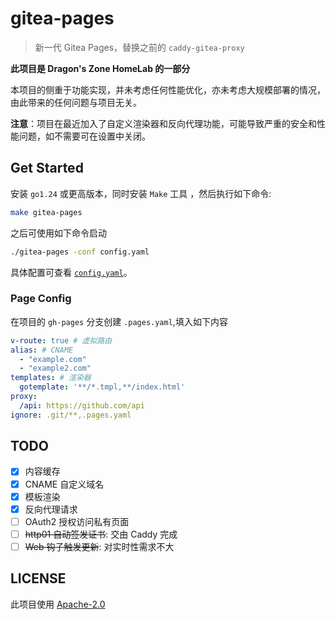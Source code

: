 # gitea-pages

> 新一代 Gitea Pages，替换之前的 `caddy-gitea-proxy`

**此项目是 Dragon's Zone HomeLab 的一部分**

本项目的侧重于功能实现，并未考虑任何性能优化，亦未考虑大规模部署的情况，由此带来的任何问题与项目无关。

**注意**：项目在最近加入了自定义渲染器和反向代理功能，可能导致严重的安全和性能问题，如不需要可在设置中关闭。

## Get Started

安装 `go1.24` 或更高版本，同时安装 `Make` 工具 ，然后执行如下命令:

```bash
make gitea-pages
```

之后可使用如下命令启动

```bash
./gitea-pages -conf config.yaml
```

具体配置可查看 [`config.yaml`](./config.yaml)。


### Page Config

在项目的 `gh-pages` 分支创建 `.pages.yaml`,填入如下内容

```yaml
v-route: true # 虚拟路由
alias: # CNAME
  - "example.com"
  - "example2.com"
templates: # 渲染器
  gotemplate: '**/*.tmpl,**/index.html'
proxy:
  /api: https://github.com/api
ignore: .git/**,.pages.yaml
```

## TODO

- [x] 内容缓存
- [x] CNAME 自定义域名
- [x] 模板渲染
- [x] 反向代理请求
- [ ] OAuth2 授权访问私有页面
- [ ] ~~http01 自动签发证书~~: 交由 Caddy 完成
- [ ] ~~Web 钩子触发更新~~: 对实时性需求不大

## LICENSE

此项目使用 [Apache-2.0](./LICENSE)